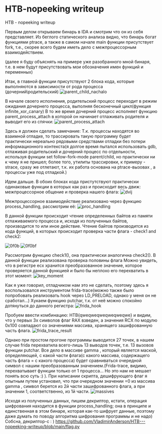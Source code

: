 # HTB-nopeeking writeup
HTB - nopeeking writeup

Первым делом открываем бинарь в IDA и смотрим что он из себя представляет. Из беглого статического анализа видно, что бинарь богат функциями ptrace, а также в самом начале main функции присутствует fork, т.е., скорее всего будем иметь дело с межпроцессорным взаимодействием.

(далее я буду объяснять на примере уже разобранного мной бинаря, т.е. в нем будут присутствовать мои обозначения имен функций и переменных)

Итак, в главной функции присутствуют 2 блока кода, которые выполняются в зависимости от рода процесса (дочерний\родительский)
![parent_child_nachalo](https://github.com/VladimirAnderson/HTB---nopeeking-writeup/assets/57271893/6ca89674-75f6-44ec-b446-d84e07ae7c6d)

В начале своего исполнения, родительский процесс переходит в режим ожидания дочернего процесса, выполняя бесконечный цикл(функция infinite_xor_canary)
В то же время дочерний процесс исполняет функцию parent_process_attach в которой он начинает отлаживать родителя и выводит его из спячки:
![parent_process_attach](https://github.com/VladimirAnderson/HTB---nopeeking-writeup/assets/57271893/9af88592-6a57-4533-85d2-dad279cccd25)

Здесь я должен сделать замечание: Т.к. процессы находятся во взаимной отладке, то трассировать такую программу будет практически нереально рядовыми средствами отладки без потери информационного контекста(я долгое время пытался использовать gdb, отлаживая родительский и дочерний процесс по отдельности, используя функции set follow-fork-mode parent/child, но практически ни к чему я не пришел; более того, утилиты трассировки, к примеру -  strace, сразу же отлетают, т.к. их работа основана на ptrace-вызовах , а процессы уже под отладкой.)

Идем дальше. В обоих блоках кода пристутствуют практически одинаковые функции в которых как раз и происходит весь движ: межпроцессорное общение и проверка нашего флага:
![dvij](https://github.com/VladimirAnderson/HTB---nopeeking-writeup/assets/57271893/637cb2e3-cc10-4b43-87fa-26ac9d68b45e)

Межпроцессорное взаимодействие реализовано через функцию process_handling, рассмотрим её:
![proc_handling](https://github.com/VladimirAnderson/HTB---nopeeking-writeup/assets/57271893/8982cabe-f5cd-4c24-8115-db161ee5ecc0)

В данной функции происходит чтение определенных байтов из памяти отлаживаемого процесса и, исходя из полученных байтов, производится то или иное действие.
Чтение байтов производится из кода функций, в которых происходит проверка части флага - check1 and check2:

![0f0b](https://github.com/VladimirAnderson/HTB---nopeeking-writeup/assets/57271893/9194d947-4fd2-471e-874e-1f2008c047dc)
![0f0bf](https://github.com/VladimirAnderson/HTB---nopeeking-writeup/assets/57271893/75fd876b-d370-4f8f-aa39-8aa837218b3f)

 
Рассмотрим функцию check1(), она практически аналогична check2().
В данной функции реализована проверка половины флага 
Можно увидеть, что в регистре ecx хранится преобразованное значение, которое проверяется данной функцией и было бы неплохо его перехватить в этот момент:
![key_moment](https://github.com/VladimirAnderson/HTB---nopeeking-writeup/assets/57271893/dc518dfb-b1a1-47f7-8c6e-cadd16de2631)

Как я уже говорил, отладчиком нам это не сделать, поэтому здесь я воспользовался инструментом frida-trace(можно также было попробовать реализовать hook через LD_PRELOAD, однако у меня он не сработал...)
Хукаем функцию putchar, т.к. от неё можно спокойно дотянуться до данного регистра:
![frida_hook](https://github.com/VladimirAnderson/HTB---nopeeking-writeup/assets/57271893/a4ff15ed-a60d-4ec9-8c81-1ca8be52d15e)

Пробуем ввести комбинацию: HTB{qweqweqweqweqweqwe} и видим, что у первых 3х символов флаг RAX взведен, а значения RCX по модулю 0x100 совпадают со значениями массива, хранящего зашифрованную часть флага.
![frida_trace_result](https://github.com/VladimirAnderson/HTB---nopeeking-writeup/assets/57271893/bf4fe0e6-dd98-407c-81ad-cc94290bdee3)

Однако при простом прогоне программы выводится 27 точек, в нашем случае frida перехватила всего-лишь 13 выводов точек, т.е. 13 вызовов функции putchar. Все дело в массиве gamma , который является маской, определяющей, с какой части флага(с какого массива, содержащего часть флага = с какого процесса) будет сравниваться очередной символ с нашим преобразованным значением.(Frida-trace, видимо, перехватывает функции только от 1 процесса... Но это нам не мешает понять всю суть :) ). При написании скрипта, дешифрующего флаг я опытным путем установил, что при очередном значении =0 из массива gamma , символ берется из 2й части зашифрованного флага, а при значении 1, соответственно, из 1й части.
![massives](https://github.com/VladimirAnderson/HTB---nopeeking-writeup/assets/57271893/92b42f49-5c30-48c6-902e-0fc2a6f0a195)

Исходя из полученных данных, пишем декриптор, кстати, операция шифрования находится в функции  process_handling; она в принципе и единственная в этом бинаре, которая как-то шифрует  данные, поэтому даже думать по поводу алгоритма шифрования программы и не надо)
Собсна, декриптор-с : ) https://github.com/VladimirAnderson/HTB---nopeeking-writeup/blob/main/flag.py
